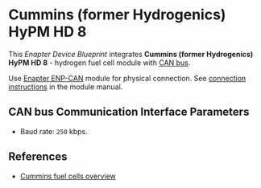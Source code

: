 # Cummins (former Hydrogenics) HyPM HD 8

This _Enapter Device Blueprint_ integrates **Cummins (former Hydrogenics) HyPM HD 8** - hydrogen fuel cell module with [CAN bus](https://developers.enapter.com/docs/reference/ucm/can).

Use [Enapter ENP-CAN](https://handbook.enapter.com/modules/ENP-CAN/ENP-CAN.html) module for physical connection. See [connection instructions](https://handbook.enapter.com/modules/ENP-CAN/ENP-CAN.html#connection-examples) in the module manual.

## CAN bus Communication Interface Parameters

- Baud rate: `250` kbps.

## References

- [Cummins fuel cells overview](https://www.cummins.com/new-power/technology/fuel-cell)
